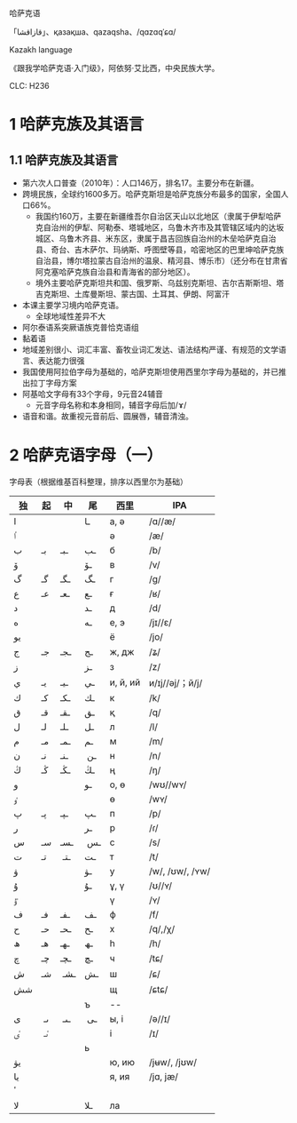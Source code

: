 哈萨克语

「قازاقشا」、қазақша、qazaqsha、/qɑzɑqˈɕɑ/

Kazakh language

《跟我学哈萨克语·入门级》，阿依努·艾比西，中央民族大学。

CLC: H236

# 1 哈萨克族及其语言

## 1.1 哈萨克族及其语言

- 第六次人口普查（2010年）：人口146万，排名17。主要分布在新疆。
- 跨境民族，全球约1600多万。哈萨克斯坦是哈萨克族分布最多的国家，全国人口66%。
    - 我国约160万，主要在新疆维吾尔自治区天山以北地区（隶属于伊犁哈萨克自治州的伊犁、阿勒泰、塔城地区，乌鲁木齐市及其管辖区域内的达坂城区、乌鲁木齐县、米东区，隶属于昌吉回族自治州的木垒哈萨克自治县、奇台、吉木萨尔、玛纳斯、呼图壁等县，哈密地区的巴里坤哈萨克族自治县，博尔塔拉蒙古自治州的温泉、精河县、博乐市）（还分布在甘肃省阿克塞哈萨克族自治县和青海省的部分地区）。
    - 境外主要哈萨克斯坦共和国、俄罗斯、乌兹别克斯坦、吉尔吉斯斯坦、塔吉克斯坦、土库曼斯坦、蒙古国、土耳其、伊朗、阿富汗
- 本课主要学习境内哈萨克语。
    - 全球地域性差异不大
- 阿尔泰语系突厥语族克普恰克语组
- 黏着语
- 地域差别很小、词汇丰富、畜牧业词汇发达、语法结构严谨、有规范的文学语言、表达能力很强
- 我国使用阿拉伯字母为基础的，哈萨克斯坦使用西里尔字母为基础的，并已推出拉丁字母方案
- 阿基哈文字母有33个字母，9元音24辅音
    - 元音字母名称和本身相同，辅音字母后加/ɤ/  
- 语音和谐。故重视元音前后、圆展唇，辅音清浊。

# 2 哈萨克语字母（一）

字母表（根据维基百科整理，排序以西里尔为基础）

独|起|中|尾|西里|IPA
-|-|-|-|-|-
ا‎|   |	|	ـا‎	|а, ә|/ɑ//æ/
ٵ‎|   |   |      |ә|/æ/
ب‎|	بـ‎|	ـبـ‎ |	ـب‎	|	б|/b/
ۆ‎|   |	|	ـۆ‎	|	в|/v/
گ‎|	گـ‎ |	ـگـ‎|	ـگ‎	|г|/ɡ/
ع‎|	عـ‎|	ـعـ‎|	ـع‎	|ғ|	/ʁ/
د‎|   |	|	ـد‎	|д|/d/
ە‎|   |	|	ـە‎	|е, э|/jɪ//ɛ/
يو‎|  |	|	|ё|/jo/
ج‎|	جـ‎|	ـجـ‎|	ـج‎	|ж, дж|/ʑ/
ز‎|   |       |	ـز‎	|з|/z/
ي‎|	يـ‎|	ـيـ‎|	ـي‎	|и, й, ий|и/ɪj//əj/；й/j/
ك‎|	كـ‎|	ـكـ‎|	ـك‎	|к|/k/
ق‎|	قـ‎|	ـقـ‎|	ـق‎	|қ|/q/
ل‎|	لـ‎|	ـلـ‎|	ـل‎	|л|/l/
م‎|	مـ‎|	ـمـ‎|	ـم‎	|м|/m/
ن‎|	نـ‎|	ـنـ|‎	ـن‎	|н|/n/
ڭ‎|	ڭـ‎|	ـڭـ‎|	ـڭ‎	|ң|/ŋ/
و‎|	|	|	ـو‎	|о, ө|/wʊ//wʏ/
ٶ‎|	|	|		|ө|/wʏ/
پ‎|	پـ‎|	ـپـ‎|	ـپ‎	|п|/p/
ر‎|	|	|	ـر‎	|р|/ɾ/
س‎|	سـ‎|	ـسـ|‎	ـس‎	|с|/s/
ت‎|	تـ|‎	ـتـ‎|	ـت‎	|т|/t/
ۋ‎|	|	|	ـۋ‎	|у|	/w/, /ʊw/, /ʏw/
ۇ‎||	|	ـۇ‎	|ұ, ү|/ʊ//ʏ/
ٷ‎|	|	|		|ү|/ʏ/
ف‎|	فـ‎|	ـفـ‎|	ـف‎	|ф|/f/
ح‎|	حـ‎|	ـحـ‎|	ـح‎	|х|/q/,/χ/
ھ‎|	ھـ‎|	ـھـ‎|	ـھ‎	|һ|/h/
چ‎|	چـ‎|	ـچـ‎|	ـچ‎	|ч|/tɕ/
ش‎|	شـ|‎	ـشـ‎|	ـش‎	|ш|/ɕ/
شش‎	|	|	|	|щ|	/ɕtɕ/
||||ъ|--
ى|‎	ىـ|‎	ـىـ|‎	ـى‎	|ы, і|/ə//ɪ/
ٸ|‎	ٸـ‎	|	|	|і|/ɪ/
||||ь
يۋ‎	|	|	|		|ю, ию|/jʉw/, /jʊw/
يا‎	|	|	|		|я, ия|/jɑ, jæ/
ٴ‎	|	|	|	|	||
لا‎	||	|	ـلا‎	|ла|
